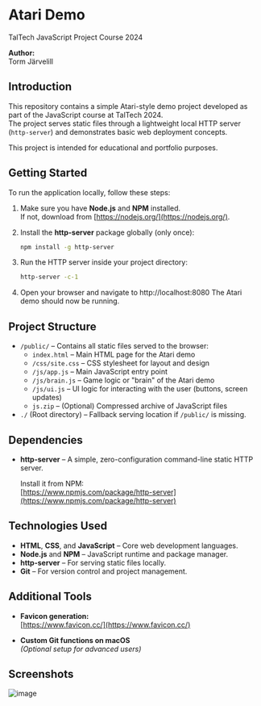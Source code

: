 # Atari Demo  
TalTech JavaScript Project Course 2024  

**Author:**  
Torm Järvelill  

## Introduction  
This repository contains a simple Atari-style demo project developed as part of the JavaScript course at TalTech 2024.  
The project serves static files through a lightweight local HTTP server (`http-server`) and demonstrates basic web deployment concepts.

This project is intended for educational and portfolio purposes.

## Getting Started  
To run the application locally, follow these steps:

1. Make sure you have **Node.js** and **NPM** installed.  
   If not, download from [https://nodejs.org/](https://nodejs.org/).

2. Install the **http-server** package globally (only once):

   ```bash
   npm install -g http-server
3. Run the HTTP server inside your project directory:
   ```bash
   http-server -c-1
4. Open your browser and navigate to http://localhost:8080
The Atari demo should now be running.

## Project Structure

- `/public/` – Contains all static files served to the browser:
  - `index.html` – Main HTML page for the Atari demo
  - `/css/site.css` – CSS stylesheet for layout and design
  - `/js/app.js` – Main JavaScript entry point
  - `/js/brain.js` – Game logic or "brain" of the Atari demo
  - `/js/ui.js` – UI logic for interacting with the user (buttons, screen updates)
  - `js.zip` – (Optional) Compressed archive of JavaScript files
- `./` (Root directory) – Fallback serving location if `/public/` is missing.

## Dependencies

- **http-server** – A simple, zero-configuration command-line static HTTP server.  

  Install it from NPM:  
  [https://www.npmjs.com/package/http-server](https://www.npmjs.com/package/http-server)

## Technologies Used

- **HTML**, **CSS**, and **JavaScript** – Core web development languages.
- **Node.js** and **NPM** – JavaScript runtime and package manager.
- **http-server** – For serving static files locally.
- **Git** – For version control and project management.

## Additional Tools

- **Favicon generation:**  
  [https://www.favicon.cc/](https://www.favicon.cc/)

- **Custom Git functions on macOS**  
  *(Optional setup for advanced users)*

## Screenshots

![image](https://github.com/user-attachments/assets/ab5a9d3c-61ed-416b-9f52-dca05cbfbcf3)
